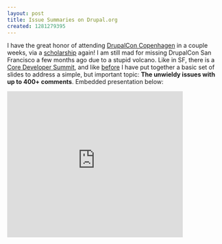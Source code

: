 ```yaml
---
layout: post
title: Issue Summaries on Drupal.org
created: 1281279395
---
```


I have the great honor of attending [DrupalCon Copenhagen](http://cph2010.drupal.org/) in a couple weeks, via a [scholarship](http://cph2010.drupal.org/news/scholarships) again!  I am still mad for missing DrupalCon San Francisco a few months ago due to a stupid volcano.  Like in SF, there is a [Core Developer Summit](http://cph2010.drupal.org/news/core-developer-summit), and like [before](http://zzolo.org/thoughts/block-instances) I have put together a basic set of slides to address a simple, but important topic: **The unwieldy issues with up to 400+ comments**.  Embedded presentation below:

<iframe src="https://docs.google.com/present/embed?id=dg8w8xs8_3fnr4rcd6" frameborder="0" width="410" height="342"></iframe>
